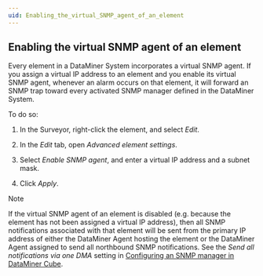 ```yaml
---
uid: Enabling_the_virtual_SNMP_agent_of_an_element
---
```


## Enabling the virtual SNMP agent of an element

Every element in a DataMiner System incorporates a virtual SNMP agent. If you assign a virtual IP address to an element and you enable its virtual SNMP agent, whenever an alarm occurs on that element, it will forward an SNMP trap toward every activated SNMP manager defined in the DataMiner System.

To do so:

1. In the Surveyor, right-click the element, and select *Edit*.

2. In the *Edit* tab, open *Advanced element settings*.

3. Select *Enable SNMP agent*, and enter a virtual IP address and a subnet mask.

4. Click *Apply*.

> [!NOTE]
> If the virtual SNMP agent of an element is disabled (e.g. because the element has not been assigned a virtual IP address), then all SNMP notifications associated with that element will be sent from the primary IP address of either the DataMiner Agent hosting the element or the DataMiner Agent assigned to send all northbound SNMP notifications. See the *Send all notifications via one DMA* setting in [Configuring an SNMP manager in DataMiner Cube](xref:Configuring_an_SNMP_manager_in_DataMiner_Cube).
>

